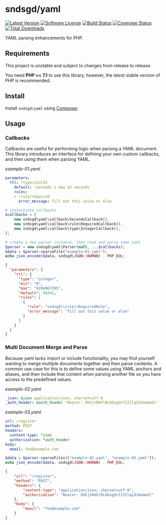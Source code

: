 # sndsgd/yaml

[![Latest Version](https://img.shields.io/github/release/sndsgd/yaml.svg?style=flat-square)](https://github.com/sndsgd/yaml/releases)
[![Software License](https://img.shields.io/badge/license-MIT-brightgreen.svg?style=flat-square)](https://github.com/sndsgd/yaml/LICENSE)
[![Build Status](https://img.shields.io/travis/sndsgd/yaml/master.svg?style=flat-square)](https://travis-ci.org/sndsgd/yaml)
[![Coverage Status](https://img.shields.io/coveralls/sndsgd/yaml.svg?style=flat-square)](https://coveralls.io/r/sndsgd/yaml?branch=master)
[![Total Downloads](https://img.shields.io/packagist/dt/sndsgd/yaml.svg?style=flat-square)](https://packagist.org/packages/sndsgd/yaml)

YAML parsing enhancements for PHP.


## Requirements

This project is unstable and subject to changes from release to release.

You need **PHP >= 7.1** to use this library, however, the latest stable version of PHP is recommended.


## Install

Install `sndsgd/yaml` using [Composer](https://getcomposer.org/).


## Usage


### Callbacks

Callbacks are useful for performing logic when parsing a YAML document. This library introduces an interface for defining your own custom callbacks, and then using them when parsing YAML.

_example-01.yaml_
```yaml
parameters:
  ttl: !type/uint32
    default: !seconds 1 day 42 seconds
    rules:
    - !rule/required
      error_message: fill out this value or else
```

```php
# instantiate callbacks
$callbacks = [
    new sndsgd\yaml\callback\SecondsCallback(),
    new sndsgd\yaml\callback\rule\RequiredCallback(),
    new sndsgd\yaml\callback\type\IntegerCallback(),
];

# create a new parser instance, then read and parse some yaml
$parser = new sndsgd\yaml\Parser(null, ...$callbacks);
$data = $parser->parseFile("example-01.yaml");
echo json_encode($data, sndsgd\JSON::HUMAN) . PHP_EOL;
```
```json
{
  "parameters": {
    "ttl": {
      "type": "integer",
      "min": "0",
      "max": "4294967295",
      "default": 86442,
      "rules": [
        {
          "rule": "sndsgd\\rule\\RequiredRule",
          "error_message": "fill out this value or else"
        }
      ]
    }
  }
}
```


### Multi Document Merge and Parse

Because yaml lacks import or include functionality, you may find yourself wanting to merge multiple documents together and then parse contents. A common use case for this is to define some values using YAML anchors and aliases, and then include that content when parsing another file so you have access to the predefined values.

_example-02.yaml_
```yaml
_json: &json application/json; charset=utf-8
_auth_header: &auth_header "Bearer: OhEjnRmhl0LbbxgUcY1IIlqLOJmomw5C"
```

_example-03.yaml_
```yaml
url: /register
method: POST
headers:
  content-type: *json
  authorization: *auth_header
body:
  email: foo@example.com
```

```php
$data = $parser->parseFiles(["example-02.yaml", "example-03.yaml"]);
echo json_encode($data, sndsgd\JSON::HUMAN) . PHP_EOL;
```
```json
{
    "url": "/register",
    "method": "POST",
    "headers": {
        "content-type": "application/json; charset=utf-8",
        "authorization": "Bearer: OhEjnRmhl0LbbxgUcY1IIlqLOJmomw5C"
    },
    "body": {
        "email": "foo@example.com"
    }
}
```
